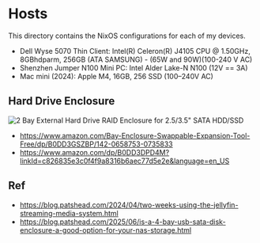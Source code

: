 # Hosts

This directory contains the NixOS configurations for each of my devices.

- Dell Wyse 5070 Thin Client: Intel(R) Celeron(R) J4105 CPU @ 1.50GHz, 8GBhdparm, 256GB (ATA SAMSUNG) - (65W and 90W)(100-240 V AC)
- Shenzhen Jumper N100 Mini PC: Intel Alder Lake-N N100 (12V == 3A)
- Mac mini (2024): Apple M4, 16GB, 256 SSD (100–240V AC)

## Hard Drive Enclosure

![2 Bay External Hard Drive RAID Enclosure for 2.5/3.5" SATA HDD/SSD](https://www.cenmate.com/uploads/allimg/20240314/1-24031415414A49.jpg)

- https://www.amazon.com/Bay-Enclosure-Swappable-Expansion-Tool-Free/dp/B0DD3GSZBP/142-0658753-0735833
- https://www.amazon.com/dp/B0DD3DPD4M?linkId=c826835e3c0f4f9a8316b6aec77d5e2e&language=en_US

## Ref

- https://blog.patshead.com/2024/04/two-weeks-using-the-jellyfin-streaming-media-system.html
- https://blog.patshead.com/2025/06/is-a-4-bay-usb-sata-disk-enclosure-a-good-option-for-your-nas-storage.html
